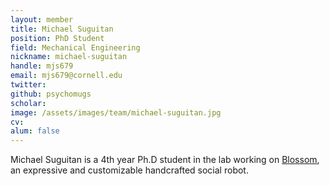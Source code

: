 ```yaml
---
layout: member
title: Michael Suguitan
position: PhD Student
field: Mechanical Engineering
nickname: michael-suguitan
handle: mjs679
email: mjs679@cornell.edu
twitter: 
github: psychomugs
scholar: 
image: /assets/images/team/michael-suguitan.jpg
cv: 
alum: false
---
```

Michael Suguitan is a 4th year Ph.D student in the lab working on [Blossom](http://hrc2.io/projects/Blossom), an expressive and customizable handcrafted social robot. 

